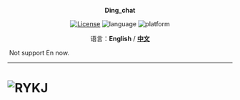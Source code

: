 <p align="center"><strong>Ding_chat</strong></p>
<p align="center"><a href="https://github.com/Vulcan-YJX/Ding_chat/blob/main/LICENSE"><img alt="License" src="https://img.shields.io/badge/License-GPL%203.0-orange"/></a>
<img alt="language" src="https://img.shields.io/badge/language-c++-red"/>
<img alt="platform" src="https://img.shields.io/badge/platform-linux-l"/>
</p>

<p align="center">
    语言：<strong>English</strong> / <a href="README.md"><strong>中文</strong></a>
</p>

​	Not support En now.

------

![RYKJ](https://mmbiz.qpic.cn/mmbiz_jpg/Zibr0MiccibwpQia6owv6IJ2RicZA617u57vCDQ312TcBWicFCaA2RAgEfoZGicv2VibhrpLOuic2bUCiakxArwN6jkic143g/0?wx_fmt=jpeg)
===
